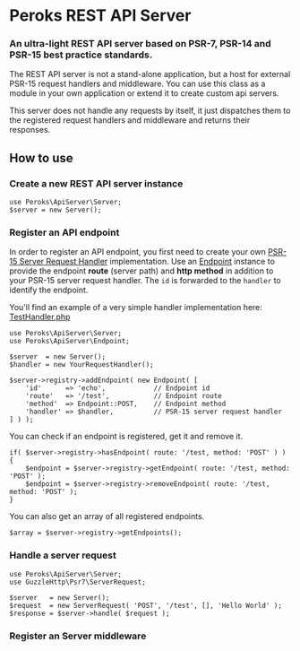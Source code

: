 # Peroks REST API Server

### An ultra-light REST API server based on PSR-7, PSR-14 and PSR-15 best practice standards.

The REST API server is not a stand-alone application, but a host for external
PSR-15 request handlers and middleware. You can use this class as a module
in your own application or extend it to create custom api servers.

This server does not handle any requests by itself, it just dispatches
them to the registered request handlers and middleware and returns their
responses.

## How to use

### Create a new REST API server instance

    use Peroks\ApiServer\Server;
    $server = new Server();

### Register an API endpoint

In order to register an API endpoint, you first need to create your own
[PSR-15 Server Request Handler](https://www.php-fig.org/psr/psr-15/) implementation.
Use an [Endpoint](src/Endpoint.php) instance to provide the
endpoint **route** (server path) and **http method** in addition to your
PSR-15 server request handler. The `id` is forwarded to the `handler` to
identify the endpoint.

You'll find an example of a very simple handler implementation here:
[TestHandler.php](tests/TestHandler.php) 

    use Peroks\ApiServer\Server;
    use Peroks\ApiServer\Endpoint;

    $server  = new Server();
    $handler = new YourRequestHandler();

    $server->registry->addEndpoint( new Endpoint( [
        'id'      => 'echo',            // Endpoint id
        'route'   => '/test',           // Endpoint route
        'method'  => Endpoint::POST,    // Endpoint method
        'handler' => $handler,          // PSR-15 server request handler
    ] ) );

You can check if an endpoint is registered, get it and remove it.

	if( $server->registry->hasEndpoint( route: '/test, method: 'POST' ) ) {
        $endpoint = $server->registry->getEndpoint( route: '/test, method: 'POST' );
	    $endpoint = $server->registry->removeEndpoint( route: '/test, method: 'POST' );
    }

You can also get an array of all registered endpoints.

    $array = $server->registry->getEndpoints();

### Handle a server request

    use Peroks\ApiServer\Server;
    use GuzzleHttp\Psr7\ServerRequest;

    $server   = new Server();
	$request  = new ServerRequest( 'POST', '/test', [], 'Hello World' );
	$response = $server->handle( $request );

### Register an Server middleware
